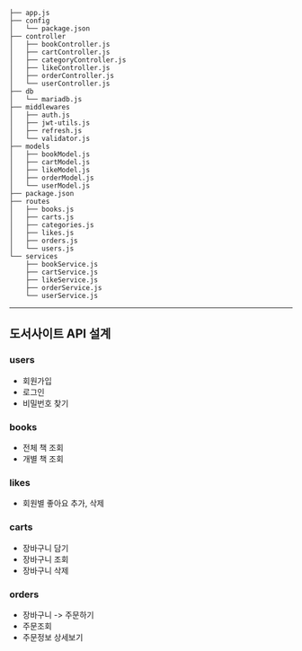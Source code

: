 ```
├── app.js
├── config
│   └── package.json
├── controller
│   ├── bookController.js
│   ├── cartController.js
│   ├── categoryController.js
│   ├── likeController.js
│   ├── orderController.js
│   └── userController.js
├── db
│   └── mariadb.js
├── middlewares
│   ├── auth.js
│   ├── jwt-utils.js
│   ├── refresh.js
│   └── validator.js
├── models
│   ├── bookModel.js
│   ├── cartModel.js
│   ├── likeModel.js
│   ├── orderModel.js
│   └── userModel.js
├── package.json
├── routes
│   ├── books.js
│   ├── carts.js
│   ├── categories.js
│   ├── likes.js
│   ├── orders.js
│   └── users.js
└── services
    ├── bookService.js
    ├── cartService.js
    ├── likeService.js
    ├── orderService.js
    └── userService.js
```

----
## 도서사이트 API 설계
### users
* 회원가입
* 로그인
* 비밀번호 찾기

### books
* 전체 책 조회
* 개별 책 조회
  
### likes
* 회원별 좋아요 추가, 삭제
  
### carts
* 장바구니 담기
* 장바구니 조회
* 장바구니 삭제
  
### orders
* 장바구니 -> 주문하기
* 주문조회
* 주문정보 상세보기

